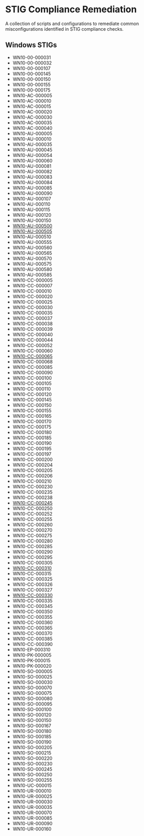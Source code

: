 # STIG Compliance Remediation

A collection of scripts and configurations to remediate common misconfigurations identified in STIG compliance checks.

## Windows STIGs
- WN10-00-000031  
- WN10-00-000032  
- WN10-00-000107  
- WN10-00-000145  
- WN10-00-000150  
- WN10-00-000155  
- WN10-00-000175  
- WN10-AC-000005  
- WN10-AC-000010  
- WN10-AC-000015  
- WN10-AC-000020  
- WN10-AC-000030  
- WN10-AC-000035  
- WN10-AC-000040  
- WN10-AU-000005  
- WN10-AU-000010  
- WN10-AU-000035  
- WN10-AU-000045  
- WN10-AU-000054  
- WN10-AU-000060  
- WN10-AU-000081  
- WN10-AU-000082  
- WN10-AU-000083  
- WN10-AU-000084  
- WN10-AU-000085  
- WN10-AU-000090  
- WN10-AU-000107  
- WN10-AU-000110  
- WN10-AU-000115  
- WN10-AU-000120  
- WN10-AU-000150  
- [WN10-AU-000500](./windows/WN10-AU-000500.md)  
- [WN10-AU-000505](./windows/WN10-AU-000505.md)  
- WN10-AU-000510  
- WN10-AU-000555  
- WN10-AU-000560  
- WN10-AU-000565  
- WN10-AU-000570  
- WN10-AU-000575  
- WN10-AU-000580  
- WN10-AU-000585  
- WN10-CC-000005  
- WN10-CC-000007  
- WN10-CC-000010  
- WN10-CC-000020  
- WN10-CC-000025  
- WN10-CC-000030  
- WN10-CC-000035  
- WN10-CC-000037  
- WN10-CC-000038  
- WN10-CC-000039  
- WN10-CC-000040  
- WN10-CC-000044  
- WN10-CC-000052  
- WN10-CC-000060  
- [WN10-CC-000065](./windows/WN10-CC-000065.md)  
- WN10-CC-000068  
- WN10-CC-000085  
- WN10-CC-000090  
- WN10-CC-000100  
- WN10-CC-000105  
- WN10-CC-000110  
- WN10-CC-000120  
- WN10-CC-000145  
- WN10-CC-000150  
- WN10-CC-000155  
- WN10-CC-000165  
- WN10-CC-000170  
- WN10-CC-000175  
- WN10-CC-000180  
- WN10-CC-000185  
- WN10-CC-000190  
- WN10-CC-000195  
- WN10-CC-000197  
- WN10-CC-000200  
- WN10-CC-000204  
- WN10-CC-000205  
- WN10-CC-000206  
- WN10-CC-000210  
- WN10-CC-000230  
- WN10-CC-000235  
- WN10-CC-000238  
- [WN10-CC-000245](./windows/WN10-CC-000245.md)  
- WN10-CC-000250  
- WN10-CC-000252  
- WN10-CC-000255  
- WN10-CC-000260  
- WN10-CC-000270  
- WN10-CC-000275  
- WN10-CC-000280  
- WN10-CC-000285  
- WN10-CC-000290  
- WN10-CC-000295  
- WN10-CC-000305  
- [WN10-CC-000310](./windows/WN10-CC-000310.md)  
- WN10-CC-000315  
- WN10-CC-000325  
- WN10-CC-000326  
- WN10-CC-000327  
- [WN10-CC-000330](./windows/WN10-CC-000330.md)  
- WN10-CC-000335  
- WN10-CC-000345  
- WN10-CC-000350  
- WN10-CC-000355  
- WN10-CC-000360  
- WN10-CC-000365  
- WN10-CC-000370  
- WN10-CC-000385  
- WN10-CC-000390  
- WN10-EP-000310  
- WN10-PK-000005  
- WN10-PK-000015  
- WN10-PK-000020  
- WN10-SO-000005  
- WN10-SO-000025  
- WN10-SO-000030  
- WN10-SO-000070  
- WN10-SO-000075  
- WN10-SO-000080  
- WN10-SO-000095  
- WN10-SO-000100  
- WN10-SO-000120  
- WN10-SO-000150  
- WN10-SO-000167  
- WN10-SO-000180  
- WN10-SO-000185  
- WN10-SO-000190  
- WN10-SO-000205  
- WN10-SO-000215  
- WN10-SO-000220  
- WN10-SO-000230  
- WN10-SO-000245  
- WN10-SO-000250  
- WN10-SO-000255  
- WN10-UC-000015  
- WN10-UR-000010  
- WN10-UR-000025  
- WN10-UR-000030  
- WN10-UR-000035  
- WN10-UR-000070  
- WN10-UR-000085  
- WN10-UR-000090  
- WN10-UR-000160  
